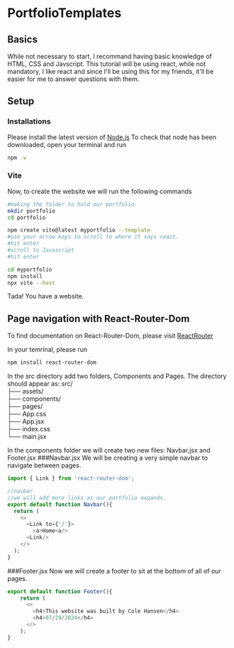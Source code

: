 # PortfolioTemplates
## Basics

While not necessary to start, I recommand having basic knowledge of HTML, CSS and Javscript.
This tutorial will be using react, while not mandatory, I like react and since I'll be using this 
for my friends, it'll be easier for me to answer questions with them. 

## Setup
### Installations
Please install the latest version of [Node.js](https://nodejs.org/en/download/prebuilt-installer)
To check that node has been downloaded, open your terminal and run
```bash
npm -v
```

### Vite
Now, to create the website we will run the following commands
```bash
#making the folder to hold our portfolio
mkdir portfolio
cd portfolio

npm create vite@latest myportfolio --template
#use your arrow keys to scroll to where it says react.
#hit enter
#scroll to Javascript
#hit enter

cd myportfolio
npm install
npx vite --host
```
Tada! You have a website. 

## Page navigation with React-Router-Dom
To find documentation on React-Router-Dom, please visit [ReactRouter](https://reactrouter.com/en/main)

In your temrinal, please run
```bash
npm install react-router-dom
```

In the src directory add two folders, Components and Pages. The directory should appear as:
src/\
├── assets/\
├── components/\
├── pages/\
├── App.css\
├── App.jsx\
├── index.css\
└── main.jsx

In the components folder we will create two new files: Navbar.jsx and Footer.jsx
###Navbar.jsx
We will be creating a very simple navbar to navigate between pages. 

```javascript
import { Link } from 'react-router-dom';

//navbar
//we will add more links as our portfolio expands.
export default function Navbar(){
  return (
    <>
      <Link to={'/'}>
        <a>Home<a/>
      <Link/>
    </>
  );
} 
```

###Footer.jsx
Now we will create a footer to sit at the bottom of all of our pages. 
```javascript
export default function Footer(){
    return (
      <>
        <h4>This website was built by Cole Hansen</h4>
        <h4>07/29/2024</h4>
      </>  
    );
}
```

